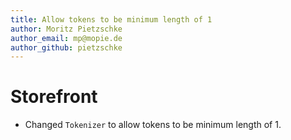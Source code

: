 ```yaml
---
title: Allow tokens to be minimum length of 1
author: Moritz Pietzschke
author_email: mp@mopie.de
author_github: pietzschke
---
```

# Storefront
* Changed `Tokenizer` to allow tokens to be minimum length of 1.
